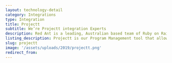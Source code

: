 ```yaml
---
layout: technology-detail
category: Integrations
type: Integration
title: Projectt
subtitle: We’re Projectt integration Experts
description: Red Ant is a leading, Australian based team of Ruby on Rails Developers. We’ve worked with hundreds of companies and startups to integrate their apps with Projectt.
listing_description: Projectt is our Program Management tool that allows us to better understand how our Agile projects are tracking. We built Projectt for our own purposes to combine data from Harvest time tracking, Forecast and Jira issue tracking tools and provide a prediction on how it will land. It’s then easy to make tweaks to our project management to make sure we meet the needs of the project during the sprint. We invite our clients to join us by giving them a view of the tasks and time being invested on their sprint. In 2019 we commercialised Projectt to help all Program Managers gain clarity on the health of their projects.
slug: projectt
image: '/assets/uploads/2019/projectt.png'
redirect_from:
---
```

